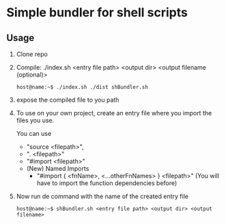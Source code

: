 # Simple bundler for shell scripts

## Usage

1.  Clone repo

2.  Compile: ./index.sh \<entry file path> \<output dir> \<output filename (optional)>

    ```console
    host@name:~$ ./index.sh ./dist shBundler.sh
    ```

3.  expose the compiled file to you path

4.  To use on your own project, create an entry file where you import the files you use.

    You can use

    -   "source \<filepath>",
    -   ". \<filepath>"
    -   "#import \<filepath>"
    -   (New) Named Imports
        -   "#import { \<fnName>, \<...otherFnNames> } \<filepath>" (You will have to import the function dependencies before)

5.  Now run de command with the name of the created entry file
    ```console
    host@name:~$ shBundler.sh <entry file path> <output dir> <output filename>
    ```
